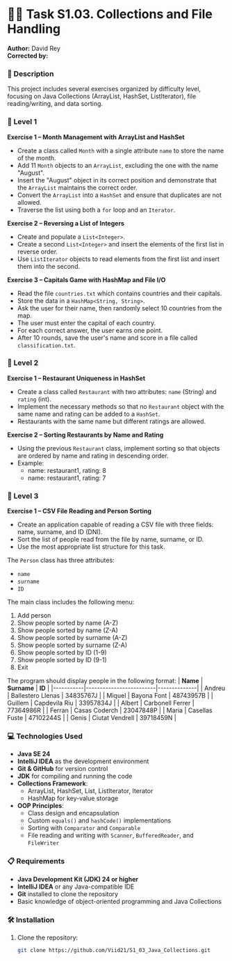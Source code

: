 # 🧑‍💻 Task S1.03. Collections and File Handling  
**Author:** David Rey  
**Corrected by:**  

### 📄 Description  
This project includes several exercises organized by difficulty level, focusing on Java Collections (ArrayList, HashSet, ListIterator), file reading/writing, and data sorting.

### 🔹 Level 1  

**Exercise 1 – Month Management with ArrayList and HashSet**  
- Create a class called `Month` with a single attribute `name` to store the name of the month.  
- Add 11 `Month` objects to an `ArrayList`, excluding the one with the name "August".  
- Insert the "August" object in its correct position and demonstrate that the `ArrayList` maintains the correct order.  
- Convert the `ArrayList` into a `HashSet` and ensure that duplicates are not allowed.  
- Traverse the list using both a `for` loop and an `Iterator`.

**Exercise 2 – Reversing a List of Integers**  
- Create and populate a `List<Integer>`.  
- Create a second `List<Integer>` and insert the elements of the first list in reverse order.  
- Use `ListIterator` objects to read elements from the first list and insert them into the second.

**Exercise 3 – Capitals Game with HashMap and File I/O**  
- Read the file `countries.txt` which contains countries and their capitals.  
- Store the data in a `HashMap<String, String>`.  
- Ask the user for their name, then randomly select 10 countries from the map.  
- The user must enter the capital of each country.  
- For each correct answer, the user earns one point.  
- After 10 rounds, save the user's name and score in a file called `classification.txt`.

### 🔹 Level 2  

**Exercise 1 – Restaurant Uniqueness in HashSet**  
- Create a class called `Restaurant` with two attributes: `name` (String) and `rating` (int).  
- Implement the necessary methods so that no `Restaurant` object with the same name and rating can be added to a `HashSet`.  
- Restaurants with the same name but different ratings are allowed.

**Exercise 2 – Sorting Restaurants by Name and Rating**  
- Using the previous `Restaurant` class, implement sorting so that objects are ordered by name and rating in descending order.  
- Example:  
  - name: restaurant1, rating: 8  
  - name: restaurant1, rating: 7  

### 🔹 Level 3  

**Exercise 1 – CSV File Reading and Person Sorting**  
- Create an application capable of reading a CSV file with three fields: name, surname, and ID (DNI).  
- Sort the list of people read from the file by name, surname, or ID.  
- Use the most appropriate list structure for this task.  

The `Person` class has three attributes:  
- `name`  
- `surname`  
- `ID`  

The main class includes the following menu:  
1. Add person  
2. Show people sorted by name (A-Z)  
3. Show people sorted by name (Z-A)  
4. Show people sorted by surname (A-Z)  
5. Show people sorted by surname (Z-A)  
6. Show people sorted by ID (1-9)  
7. Show people sorted by ID (9-1)  
0. Exit  

The program should display people in the following format: 
| **Name**  | **Surname**             | **ID**       |
|-----------|-------------------------|--------------|
| Andreu    | Ballestero Llenas       | 34835767J    |
| Miquel    | Bayona Font             | 48743957B    |
| Guillem   | Capdevila Riu           | 33957834J    |
| Albert    | Carbonell Ferrer        | 77364986R    |
| Ferran    | Casas Coderch           | 23047848P    |
| Maria     | Casellas Fuste          | 47102244S    |
| Genis     | Ciutat Vendrell         | 39718459N    |

### 💻 Technologies Used  
- **Java SE 24**  
- **IntelliJ IDEA** as the development environment  
- **Git & GitHub** for version control  
- **JDK** for compiling and running the code  
- **Collections Framework**:  
  - ArrayList, HashSet, List, ListIterator, Iterator  
  - HashMap for key-value storage  
- **OOP Principles**:  
  - Class design and encapsulation  
  - Custom `equals()` and `hashCode()` implementations  
  - Sorting with `Comparator` and `Comparable`  
  - File reading and writing with `Scanner`, `BufferedReader`, and `FileWriter`  

### 📋 Requirements  
- **Java Development Kit (JDK) 24 or higher**  
- **IntelliJ IDEA** or any Java-compatible IDE  
- **Git** installed to clone the repository  
- Basic knowledge of object-oriented programming and Java Collections  

### 🛠️ Installation  
1. Clone the repository:  
   ```bash
   git clone https://github.com/Viid21/S1_03_Java_Collections.git

